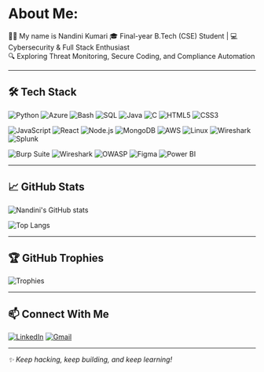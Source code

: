 # About Me:
👩‍💻 My name is Nandini Kumari
🎓 Final-year B.Tech (CSE) Student | 💻 Cybersecurity & Full Stack Enthusiast  
🔍 Exploring Threat Monitoring, Secure Coding, and Compliance Automation  


---

## 🛠 Tech Stack

![Python](https://img.shields.io/badge/Python-3776AB?style=flat-square&logo=python&logoColor=white)
![Azure](https://img.shields.io/badge/Azure-0078D4?style=for-the-badge&logo=microsoftazure&logoColor=white)
![Bash](https://img.shields.io/badge/Bash-121011?style=for-the-badge&logo=gnubash&logoColor=white)
![SQL](https://img.shields.io/badge/SQL-4479A1?style=for-the-badge&logo=postgresql&logoColor=white)
![Java](https://img.shields.io/badge/Java-ED8B00?style=flat-square&logo=java&logoColor=white)
![C](https://img.shields.io/badge/C-00599C?style=flat-square&logo=c&logoColor=white)
![HTML5](https://img.shields.io/badge/HTML5-E34F26?style=flat-square&logo=html5&logoColor=white)
![CSS3](https://img.shields.io/badge/CSS3-1572B6?style=flat-square&logo=css3)


![JavaScript](https://img.shields.io/badge/JavaScript-F7DF1E?style=flat-square&logo=javascript&logoColor=black)
![React](https://img.shields.io/badge/React-20232A?style=flat-square&logo=react&logoColor=61DAFB)
![Node.js](https://img.shields.io/badge/Node.js-339933?style=flat-square&logo=node.js)
![MongoDB](https://img.shields.io/badge/MongoDB-4EA94B?style=flat-square&logo=mongodb)
![AWS](https://img.shields.io/badge/AWS-232F3E?style=flat-square&logo=amazonaws)
![Linux](https://img.shields.io/badge/Linux-FCC624?style=flat-square&logo=linux&logoColor=black)
![Wireshark](https://img.shields.io/badge/Wireshark-1679A7?style=flat-square&logo=wireshark&logoColor=white)
![Splunk](https://img.shields.io/badge/Splunk-000000?style=flat-square&logo=splunk&logoColor=white)


![Burp Suite](https://img.shields.io/badge/Burp%20Suite-orange?style=for-the-badge)
![Wireshark](https://img.shields.io/badge/Wireshark-1679A7?style=for-the-badge&logo=wireshark&logoColor=white)
![OWASP](https://img.shields.io/badge/OWASP-Top%2010-important?style=for-the-badge)
![Figma](https://img.shields.io/badge/Figma-F24E1E?style=for-the-badge&logo=figma&logoColor=white)
![Power BI](https://img.shields.io/badge/Power%20BI-F2C811?style=for-the-badge&logo=powerbi&logoColor=black)


---

## 📈 GitHub Stats

![Nandini's GitHub stats](https://github-readme-stats.vercel.app/api?username=1203nandini&show_icons=true&theme=radical)

![Top Langs](https://github-readme-stats.vercel.app/api/top-langs/?username=1203nandini&layout=compact&theme=radical)

---

## 🏆 GitHub Trophies

![Trophies](https://github-profile-trophy.vercel.app/?username=1203nandini&theme=radical&margin-w=5&no-frame=true)

---

## 📫 Connect With Me

[![LinkedIn](https://img.shields.io/badge/LinkedIn-blue?style=flat-square&logo=linkedin)](https://www.linkedin.com/in/nandini-kumari12/)
[![Gmail](https://img.shields.io/badge/Gmail-D14836?style=flat-square&logo=gmail&logoColor=white)](mailto:1203nandini@gmail.com)

---

_✨ Keep hacking, keep building, and keep learning!_
